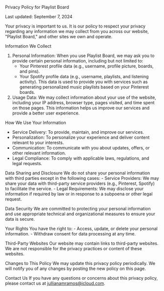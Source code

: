 Privacy Policy for Playlist Board

Last updated: September 7, 2024

Your privacy is important to us. It is our policy to respect your privacy regarding any information we may collect from you across our website, "Playlist Board," and other sites we own and operate.

Information We Collect
  1. Personal Information:
    When you use Playlist Board, we may ask you to provide certain personal information, including but not limited to:
      - Your Pinterest profile data (e.g., username, profile picture, boards, and pins).
      - Your Spotify profile data (e.g., username, playlists, and listening activity).
    This data is used to provide you with services such as generating personalized music playlists based on your Pinterest boards.
  2. Usage Data:
    We may collect information about your use of the website, including your IP address, browser type, pages visited, and time spent on those pages. This information helps us improve our services and provide a better user experience.

How We Use Your Information
  - Service Delivery: To provide, maintain, and improve our services.
  - Personalization: To personalize your experience and deliver content relevant to your interests.
  - Communication: To communicate with you about updates, offers, or other relevant information.
  - Legal Compliance: To comply with applicable laws, regulations, and legal requests.

Data Sharing and Disclosure
  We do not share your personal information with third parties except in the following cases:
    - Service Providers: We may share your data with third-party service providers (e.g., Pinterest, Spotify) to facilitate the service.
    - Legal Requirements: We may disclose your information if required by law or in response to a subpoena or other legal request.

Data Security
  We are committed to protecting your personal information and use appropriate technical and organizational measures to ensure your data is secure.

Your Rights
  You have the right to:
    - Access, update, or delete your personal information.
    - Withdraw consent for data processing at any time.

Third-Party Websites
  Our website may contain links to third-party websites. We are not responsible for the privacy practices or content of these websites.

Changes to This Policy
  We may update this privacy policy periodically. We will notify you of any changes by posting the new policy on this page.

Contact Us
  If you have any questions or concerns about this privacy policy, please contact us at jullianamramos@icloud.com.

